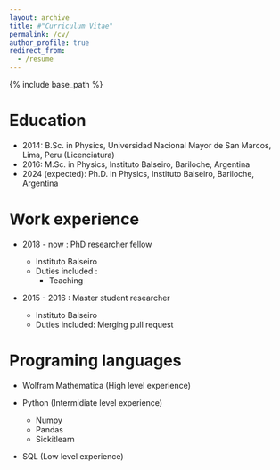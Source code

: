 ```yaml
---
layout: archive
title: #"Curriculum Vitae"
permalink: /cv/
author_profile: true
redirect_from:
  - /resume
---
```


{% include base_path %}

Education
======
* 2014: B.Sc. in Physics, Universidad Nacional Mayor de San Marcos, Lima, Peru (Licenciatura)
* 2016: M.Sc. in Physics, Instituto Balseiro, Bariloche, Argentina
* 2024 (expected): Ph.D. in Physics, Instituto Balseiro, Bariloche, Argentina

 Work experience 
====== 
* 2018 - now : PhD researcher fellow
  * Instituto Balseiro
  * Duties included : 
    * Teaching

* 2015 - 2016 : Master student researcher
  * Instituto Balseiro
  * Duties included: Merging pull request
  
  
Programing languages
======
* Wolfram Mathematica (High level experience)

* Python (Intermidiate level experience)
  * Numpy
  * Pandas
  * Sickitlearn

* SQL (Low level experience)

<!--- Publications
======
 <ul>{% for post in site.publications %}
    {% include archive-single-cv.html %}
  {% endfor %}</ul>
  
Talks
======
(<ul>{% for post in site.talks %})
    {% include archive-single-talk-cv.html %}
  {% endfor %}</ul>
  
Teaching
======
 <ul>{% for post in site.teaching %}
  {% include archive-single-cv.html %}
  {% endfor %}</ul>
  
Service and leadership
======
  *Currently signed in to 43 different slack teams --->
